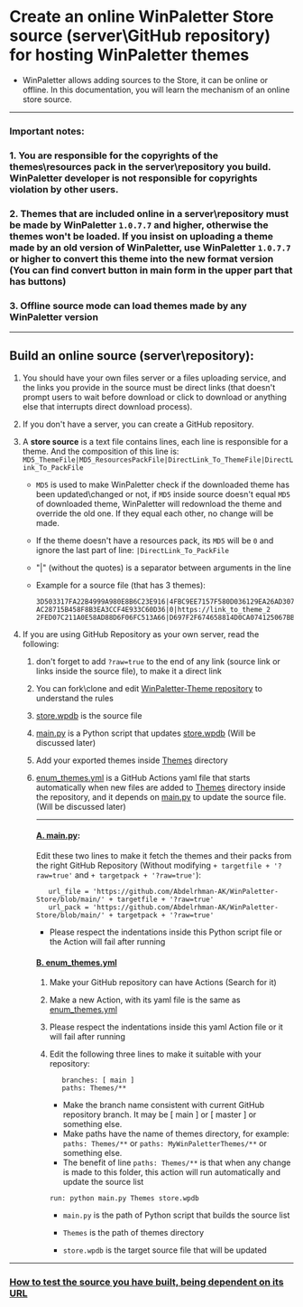 # Create an online WinPaletter Store source (server\GitHub repository) for hosting WinPaletter themes

- WinPaletter allows adding sources to the Store, it can be online or offline. In this documentation, you will learn the mechanism of an online store source.

---

### Important notes:

### **1. You are responsible for the copyrights of the themes\resources pack in the server\repository you build. WinPaletter developer is not responsible for copyrights violation by other users.**

### 2. Themes that are included online in a server\repository must be made by WinPaletter `1.0.7.7` and higher, otherwise the themes won't be loaded. If you insist on uploading a theme made by an old version of WinPaletter, use WinPaletter `1.0.7.7` or higher to convert this theme into the new format version (You can find convert button in main form in the upper part that has buttons)

### 3. Offline source mode can load themes made by any WinPaletter version

---

## Build an online source (server\repository):

1. You should have your own files server or a files uploading service, and the links you provide in the source must be direct links (that doesn't prompt users to wait before download or click to download or anything else that interrupts direct download process).

2. If you don't have a server, you can create a GitHub repository.

3. A **store source** is a text file contains lines, each line is responsible for a theme. And the composition of this line is: `MD5_ThemeFile|MD5_ResourcesPackFile|DirectLink_To_ThemeFile|DirectLink_To_PackFile`
   
   - `MD5` is used to make WinPaletter check if the downloaded theme has been updated\changed or not, if `MD5` inside source doesn't equal `MD5` of downloaded theme, WinPaletter will redownload the theme and override the old one. If they equal each other, no change will be made.
   
   - If the theme doesn't have a resources pack, its `MD5` will be `0` and ignore the last part of line: `|DirectLink_To_PackFile`
   
   - "|" (without the quotes) is a separator between arguments in the line
   
   - Example for a source file (that has 3 themes): 
     
     ```
     3D503317FA22B4999A980E8B6C23E916|4FBC9EE7157F580D036129EA26AD307A|https://link_to_theme_1|https://link_to_theme_resources_pack1
     AC28715B458F8B3EA3CCF4E933C60D36|0|https://link_to_theme_2
     2FED07C211A0E58AD88D6F06FC513A66|D697F2F674658814D0CA074125067BB1|https://link_to_theme_3|https://link_to_theme_resources_pack3
     ```

4. If you are using GitHub Repository as your own server, read the following:
   
   1. don't forget to add `?raw=true` to the end of any link (source link or links inside the source file), to make it a direct link
   
   2. You can fork\clone and edit [WinPaletter-Theme repository](https://github.com/Abdelrhman-AK/WinPaletter-Store) to understand the rules 
   
   3. [store.wpdb](https://github.com/Abdelrhman-AK/WinPaletter-Store/blob/main/store.wpdb "store.wpdb") is the source file
   
   4. [main.py](https://github.com/Abdelrhman-AK/WinPaletter-Store/blob/main/main.py "main.py") is a Python script that updates [store.wpdb](https://github.com/Abdelrhman-AK/WinPaletter-Store/blob/main/store.wpdb) (Will be discussed later)
   
   5. Add your exported themes inside [Themes](https://github.com/Abdelrhman-AK/WinPaletter-Store/tree/main/Themes "Themes") directory 
   
   6. [enum_themes.yml](https://github.com/Abdelrhman-AK/WinPaletter-Store/blob/main/.github/workflows/enum_themes.yml) is a GitHub Actions yaml file that starts automatically when new files are added to [Themes](https://github.com/Abdelrhman-AK/WinPaletter-Store/tree/main/Themes "Themes") directory inside the repository, and it depends on [main.py](https://github.com/Abdelrhman-AK/WinPaletter-Store/blob/main/main.py "main.py") to update the source file. (Will be discussed later)
      
      ---
      
      #### [A. main.py](https://github.com/Abdelrhman-AK/WinPaletter-Store/blob/main/main.py "main.py"):
      
      Edit these two lines to make it fetch the themes and their packs from the right GitHub Repository (Without modifying `+ targetfile + '?raw=true'` and `+ targetpack + '?raw=true'`):
      
      ```
         url_file = 'https://github.com/Abdelrhman-AK/WinPaletter-Store/blob/main/' + targetfile + '?raw=true'
         url_pack = 'https://github.com/Abdelrhman-AK/WinPaletter-Store/blob/main/' + targetpack + '?raw=true'
      ```
      
      - Please respect the indentations inside this Python script file or the Action will fail after running
      
      #### [B. enum_themes.yml](https://github.com/Abdelrhman-AK/WinPaletter-Store/blob/main/.github/workflows/enum_themes.yml)
      
      1. Make your GitHub repository can have Actions (Search for it)
      
      2. Make a new Action, with its yaml file is the same as [enum_themes.yml](https://github.com/Abdelrhman-AK/WinPaletter-Store/blob/main/.github/workflows/enum_themes.yml)
      
      3. Please respect the indentations inside this yaml Action file or it will fail after running
      
      4. Edit the following three lines to make it suitable with your repository:
         
         ```
            branches: [ main ]
            paths: Themes/**
         ```
         
         - Make the branch name consistent with current GitHub repository branch. It may be [ main ] or [ master ] or something else.
         - Make paths have the name of themes directory, for example: `paths: Themes/**` or `paths: MyWinPaletterThemes/**` or something else.
         - The benefit of line `paths: Themes/**` is that when any change is made to this folder, this action will run automatically and update the source list
         
         
         ```
         run: python main.py Themes store.wpdb 
         ```
         
         - `main.py` is the path of Python script that builds the source list
         
         - `Themes` is the path of themes directory
         
         - `store.wpdb` is the target source file that will be updated

---

### [How to test the source you have built, being dependent on its URL](https://github.com/Abdelrhman-AK/WinPaletter/blob/master/Documentations/Store/SourceExtension.md)
